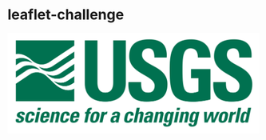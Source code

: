 # leaflet-challenge

![logo](https://github.com/caitlin-hartley/leaflet-challenge/blob/main/images/1-Logo.png)
